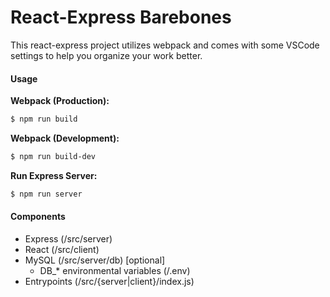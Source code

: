 # React-Express Barebones

This react-express project utilizes webpack and comes with some VSCode settings to help you organize your work better.

#### Usage
**Webpack (Production):**
```sh
$ npm run build
```

**Webpack (Development):**
```sh
$ npm run build-dev
```

**Run Express Server:**
```sh
$ npm run server
```

#### Components
  - Express (/src/server)
  - React (/src/client)
  - MySQL (/src/server/db) [optional]
    - DB_* environmental variables (/.env)
  - Entrypoints (/src/{server|client}/index.js)
